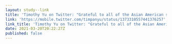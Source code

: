 ```yaml
---
layout: study--link
title: 'Timothy Yu on Twitter: "Grateful to all of the Asian American scholars, writers, and activists, esp. Asian American women, who have been writing and speaking out in the media this week. Here's a thread of some of the best articles I've seen; feel free to '
link: 'https://mobile.twitter.com/timpanyu/status/1373310557441376257'
link_title: 'Timothy Yu on Twitter: "Grateful to all of the Asian American scholars, writers, and activists, esp. Asian American women, who have been writing and speaking out in the media this week. Here's a thread of some of the best articles I've seen; feel free to '
date: 2021-03-20T20:22:27Z
published: false
---
```



